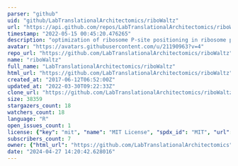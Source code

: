 ```yaml
---
parser: "github"
uid: "github/LabTranslationalArchitectomics/riboWaltz"
url: "https://api.github.com/repos/LabTranslationalArchitectomics/riboWaltz"
timestamp: "2022-05-15 00:45:20.476265"
description: "optimization of ribosome P-site positioning in ribosome profiling data"
avatar: "https://avatars.githubusercontent.com/u/21190963?v=4"
repo_url: "https://github.com/LabTranslationalArchitectomics/riboWaltz"
name: "riboWaltz"
full_name: "LabTranslationalArchitectomics/riboWaltz"
html_url: "https://github.com/LabTranslationalArchitectomics/riboWaltz"
created_at: "2017-06-12T06:52:00Z"
updated_at: "2022-03-30T09:22:33Z"
clone_url: "https://github.com/LabTranslationalArchitectomics/riboWaltz.git"
size: 38359
stargazers_count: 18
watchers_count: 18
language: "R"
open_issues_count: 1
license: {"key": "mit", "name": "MIT License", "spdx_id": "MIT", "url": "https://api.github.com/licenses/mit", "node_id": "MDc6TGljZW5zZTEz"}
subscribers_count: 7
owner: {"html_url": "https://github.com/LabTranslationalArchitectomics", "avatar_url": "https://avatars.githubusercontent.com/u/21190963?v=4", "login": "LabTranslationalArchitectomics", "type": "Organization"}
date: "2024-04-27 14:20:42.628016"
---
```

